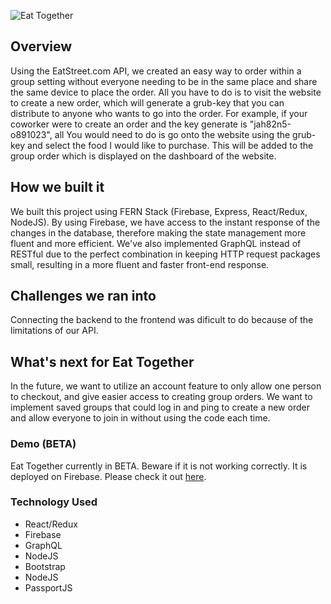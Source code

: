 ![Eat Together](https://i.ibb.co/cJKF2jv/Untitled.png)

## Overview
Using the EatStreet.com API, we created an easy way to order within a group setting without everyone needing to be in the same place and share the same device to place the order. All you have to do is to visit the website to create a new order, which will generate a grub-key that you can distribute to anyone who wants to go into the order. For example, if your coworker were to create an order and the key generate is "jah82n5-o891023", all You would need to do is go onto the website using the grub-key and select the food I would like to purchase. This will be added to the group order which is displayed on the dashboard of the website. 

## How we built it
We built this project using FERN Stack (Firebase, Express, React/Redux, NodeJS). By using Firebase, we have access to the instant response of the changes in the database, therefore making the state management more fluent and more efficient. We've also implemented GraphQL instead of RESTful due to the perfect combination in keeping HTTP request packages small, resulting in a more fluent and faster front-end response.

## Challenges we ran into
Connecting the backend to the frontend was dificult to do because of the limitations of our API.

## What's next for Eat Together
In the future, we want to utilize an account feature to only allow one person to checkout, and give easier access to creating group orders. We want to implement saved groups that could log in and ping to create a new order and allow everyone to join in without using the code each time.

### Demo (BETA)
	
Eat Together currently in BETA. Beware if it is not working correctly.
It is deployed on Firebase. Please check it out [here](https://eattogether-aa042.firebaseapp.com).

### Technology Used

* React/Redux
* Firebase
* GraphQL
* NodeJS
* Bootstrap
* NodeJS
* PassportJS
